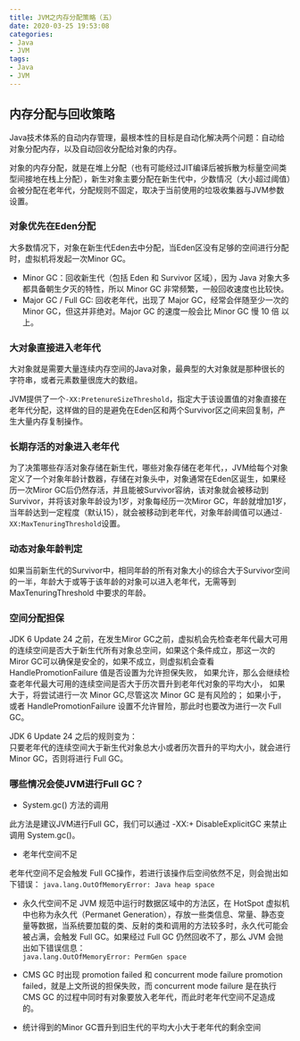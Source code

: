 ```yaml
---
title: JVM之内存分配策略（五）
date: 2020-03-25 19:53:08
categories:
- Java
- JVM
tags:
- Java
- JVM
---
```


## 内存分配与回收策略

Java技术体系的自动内存管理，最根本性的目标是自动化解决两个问题：自动给对象分配内存，以及自动回收分配给对象的内存。

对象的内存分配，就是在堆上分配（也有可能经过JIT编译后被拆散为标量空间类型间接地在栈上分配），新生对象主要分配在新生代中，少数情况（大小超过阈值）会被分配在老年代，分配规则不固定，取决于当前使用的垃圾收集器与JVM参数设置。

### 对象优先在Eden分配
大多数情况下，对象在新生代Eden去中分配，当Eden区没有足够的空间进行分配时，虚拟机将发起一次Minor GC。

* Minor GC：回收新生代（包括 Eden 和 Survivor 区域），因为 Java 对象大多都具备朝生夕灭的特性，所以 Minor GC 非常频繁，一般回收速度也比较快。
* Major GC / Full GC: 回收老年代，出现了 Major GC，经常会伴随至少一次的 Minor GC，但这并非绝对。Major GC 的速度一般会比 Minor GC 慢 10 倍 以上。 


### 大对象直接进入老年代
大对象就是需要大量连续内存空间的Java对象，最典型的大对象就是那种很长的字符串，或者元素数量很庞大的数组。

JVM提供了一个`-XX:PretenureSizeThreshold`，指定大于该设置值的对象直接在老年代分配，这样做的目的是避免在Eden区和两个Survivor区之间来回复制，产生大量内存复制操作。


### 长期存活的对象进入老年代

为了决策哪些存活对象存储在新生代，哪些对象存储在老年代，，JVM给每个对象定义了一个对象年龄计数器，存储在对象头中，对象通常在Eden区诞生，如果经历一次Miror GC后仍然存活，并且能被Survivor容纳，该对象就会被移动到Survivor，并将该对象年龄设为1岁，对象每经历一次Miror GC，年龄就增加1岁，当年龄达到一定程度（默认15），就会被移动到老年代，对象年龄阈值可以通过`-XX:MaxTenuringThreshold`设置。

### 动态对象年龄判定
如果当前新生代的Survivor中，相同年龄的所有对象大小的综合大于Survivor空间的一半，年龄大于或等于该年龄的对象可以进入老年代，无需等到MaxTenuringThreshold 中要求的年龄。

### 空间分配担保
JDK 6 Update 24 之前，在发生Miror GC之前，虚拟机会先检查老年代最大可用的连续空间是否大于新生代所有对象总空间，如果这个条件成立，那这一次的Miror GC可以确保是安全的，如果不成立，则虚拟机会查看 HandlePromotionFailure 值是否设置为允许担保失败， 如果允许，那么会继续检查老年代最大可用的连续空间是否大于历次晋升到老年代对象的平均大小， 如果大于，将尝试进行一次 Minor GC,尽管这次 Minor GC 是有风险的； 如果小于，或者 HandlePromotionFailure 设置不允许冒险，那此时也要改为进行一次 Full GC。

JDK 6 Update 24 之后的规则变为：  
 只要老年代的连续空间大于新生代对象总大小或者历次晋升的平均大小，就会进行 Minor GC，否则将进行 Full GC。


### 哪些情况会使JVM进行Full GC？
- System.gc() 方法的调用

此方法是建议JVM进行Full GC，我们可以通过 -XX:+ DisableExplicitGC 来禁止调用 System.gc()。

- 老年代空间不足

老年代空间不足会触发 Full GC操作，若进行该操作后空间依然不足，则会抛出如下错误：
` java.lang.OutOfMemoryError: Java heap space `

- 永久代空间不足
JVM 规范中运行时数据区域中的方法区，在 HotSpot 虚拟机中也称为永久代（Permanet Generation），存放一些类信息、常量、静态变量等数据，当系统要加载的类、反射的类和调用的方法较多时，永久代可能会被占满，会触发 Full GC。如果经过 Full GC 仍然回收不了，那么 JVM 会抛出如下错误信息：<br>
`java.lang.OutOfMemoryError: PermGen space `

- CMS GC 时出现 promotion failed 和 concurrent mode failure
promotion failed，就是上文所说的担保失败，而 concurrent mode failure 是在执行 CMS GC 的过程中同时有对象要放入老年代，而此时老年代空间不足造成的。

- 统计得到的Minor GC晋升到旧生代的平均大小大于老年代的剩余空间